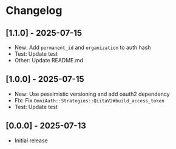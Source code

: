 # Changelog

## [1.1.0] - 2025-07-15

- New: Add `permanent_id` and `organization` to auth hash
- Test: Update test
- Other: Update README.md

## [1.0.0] - 2025-07-15

- New: Use pessimistic versioning and add oauth2 dependency
- Fix: Fix `OmniAuth::Strategies::QiitaV2#build_access_token`
- Test: Update test

## [0.0.0] - 2025-07-13

- Initial release

